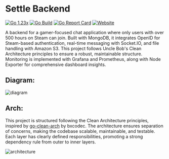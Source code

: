 # Settle Backend

[![Go 1.23x](https://img.shields.io/badge/Go-1.23.x-blue.svg)](https://go.dev/) [![Go Build](https://github.com/kwa0x2/Settle-Backend/actions/workflows/ci.yml/badge.svg)](https://github.com/kwa0x2//Settle-Backend/actions/workflows/ci.yml) [![Go Report Card](https://goreportcard.com/badge/github.com/kwa0x2/settle-backend?style=flat-square)](https://goreportcard.com/report/github.com/kwa0x2/settle-backend) [![Website](https://img.shields.io/badge/Website-chat.nettasec.com-red.svg)](https://chat.nettasec.com/)

A backend for a gamer-focused chat application where only users with over 500 hours on Steam can join. Built with MongoDB, it integrates OpenID for Steam-based authentication, real-time messaging with Socket.IO, and file handling with Amazon S3. This project follows Uncle Bob's Clean Architecture principles to ensure a robust, maintainable structure. Monitoring is implemented with Grafana and Prometheus, along with Node Exporter for comprehensive dashboard insights.

## Diagram:

![diagram](https://i.hizliresim.com/l4vemkw.png)

## Arch:

This project is structured following the Clean Architecture principles, inspired by [go-clean-arch](https://github.com/bxcodec/go-clean-arch) by bxcodec. The architecture ensures separation of concerns, making the codebase scalable, maintainable, and testable. Each layer has clearly defined responsibilities, promoting a strong dependency rule from outer to inner layers.

![architecture](https://raw.githubusercontent.com/bxcodec/go-clean-arch/master/clean-arch.png)
